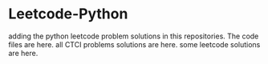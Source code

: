 # Leetcode-Python
adding the python leetcode problem solutions in this repositories. 
The code files are here.
all CTCI problems solutions are here.
some leetcode solutions are here.






















































































































































































































































































































































































































































































































































































































































































































































































































































































































































































































































































































































































